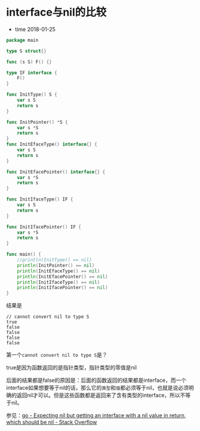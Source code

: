 # interface与nil的比较

- time 2018-01-25

```go
package main

type S struct{}

func (s S) F() {}

type IF interface {
	F()
}

func InitType() S {
	var s S
	return s
}

func InitPointer() *S {
	var s *S
	return s
}
func InitEfaceType() interface{} {
	var s S
	return s
}

func InitEfacePointer() interface{} {
	var s *S
	return s
}

func InitIfaceType() IF {
	var s S
	return s
}

func InitIfacePointer() IF {
	var s *S
	return s
}

func main() {
	//println(InitType() == nil)
	println(InitPointer() == nil)
	println(InitEfaceType() == nil)
	println(InitEfacePointer() == nil)
	println(InitIfaceType() == nil)
	println(InitIfacePointer() == nil)
}

```

结果是

```
// cannot convert nil to type S
true
false
false
false
false
```

第一个`cannot convert nil to type S`是？

true是因为函数返回的是指针类型，指针类型的零值是nil

后面的结果都是false的原因是：后面的函数返回的结果都是interface，而一个interface如果想要等于nil的话，那么它的`类型`和`值`都必须等于nil，也就是说必须明确的返回nil才可以。但是这些函数都是返回来了含有类型的interface，所以不等于nil。

参见：[go - Expecting nil but getting an interface with a nil value in return, which should be nil - Stack Overflow](https://stackoverflow.com/questions/26845572/expecting-nil-but-getting-an-interface-with-a-nil-value-in-return-which-should)
